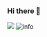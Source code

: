 ### Hi there 👋
![](http://antzuhl.cn:4000/get/@fafa123hua.readme)
![info](https://github-readme-stats.vercel.app/api?username=fafa123hua&show_icons=true&count_private=true&hide=prs&theme=default_repocard)
